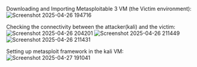 Downloading and Importing Metasploitable 3 VM (the Victim environment):
![Screenshot 2025-04-26 194716](https://github.com/user-attachments/assets/6eb215a9-2c85-42b9-87cc-88133d73b8c1)

Checking the connectivity between the attacker(kali) and the victim:
![Screenshot 2025-04-26 204201](https://github.com/user-attachments/assets/2af884cc-f54d-4f4c-af3d-f8fe0559034f)
![Screenshot 2025-04-26 211449](https://github.com/user-attachments/assets/7e611262-321e-47d9-b663-9b94b56e1e36)
![Screenshot 2025-04-26 211431](https://github.com/user-attachments/assets/88b23e5d-22f7-45e6-964d-2d2098cc63d8)

Setting up metasploit framework in the kali VM:
![Screenshot 2025-04-27 191041](https://github.com/user-attachments/assets/7015f966-f7bb-4857-9a44-9d6ca4e8ebaa)
 
